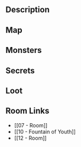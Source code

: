 
## Description

## Map

## Monsters

## Secrets

## Loot

## Room Links

*  [[07 - Room]]
*  [[10 - Fountain of Youth]]
*  [[12 - Room]]